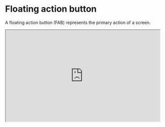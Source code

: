 # Floating action button

A floating action button (FAB) represents the primary action of a screen.

<iframe src="http://localhost:19006/components/fab?section=overview"
width="100%"
height="300"
style={{ marginTop: 18, marginBottom: 18, border: "1px solid rgba(0,0,0,.12)", borderRadius: 8 }} />

A floating action button (FAB) performs the primary, or most common, action on a screen. It appears in front of all
screen content, typically as a circular shape with an icon in its center. FABs come in three types: regular, mini, and
extended.

Only use a FAB if it is the most suitable way to present a screen's primary action.

[`💬 Feedback`](https://github.com/yamankatby/react-native-material/labels/component%3A%20Fab)
[`🎨 Material Design`](https://material.io/components/buttons-floating-action-button)

## Variants

<iframe src="http://localhost:19006/components/fab?section=standard"
width="100%"
height="300"
style={{ marginTop: 18, marginBottom: 18, border: "1px solid rgba(0,0,0,.12)", borderRadius: 8 }} />

<iframe src="http://localhost:19006/components/fab?section=extended"
width="100%"
height="300"
style={{ marginTop: 18, marginBottom: 18, border: "1px solid rgba(0,0,0,.12)", borderRadius: 8 }} />

## Sizing

<iframe src="http://localhost:19006/components/fab?section=standard-size"
width="100%"
height="300"
style={{ marginTop: 18, marginBottom: 18, border: "1px solid rgba(0,0,0,.12)", borderRadius: 8 }} />

<iframe src="http://localhost:19006/components/fab?section=extended-size"
width="100%"
height="300"
style={{ marginTop: 18, marginBottom: 18, border: "1px solid rgba(0,0,0,.12)", borderRadius: 8 }} />

## Coloring

<iframe src="http://localhost:19006/components/fab?section=color"
width="100%"
height="300"
style={{ marginTop: 18, marginBottom: 18, border: "1px solid rgba(0,0,0,.12)", borderRadius: 8 }} />

## Loading

<iframe src="http://localhost:19006/components/fab?section=loading"
width="100%"
height="300"
style={{ marginTop: 18, marginBottom: 18, border: "1px solid rgba(0,0,0,.12)", borderRadius: 8 }} />

<iframe src="http://localhost:19006/components/fab?section=custom-loading"
width="100%"
height="300"
style={{ marginTop: 18, marginBottom: 18, border: "1px solid rgba(0,0,0,.12)", borderRadius: 8 }} />

## Visibility

<iframe src="http://localhost:19006/components/fab?section=visible"
width="100%"
height="300"
style={{ marginTop: 18, marginBottom: 18, border: "1px solid rgba(0,0,0,.12)", borderRadius: 8 }} />
